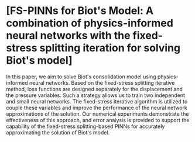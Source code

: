 # [FS-PINNs for Biot's Model: A combination of physics-informed neural networks with the fixed-stress splitting iteration for solving Biot's model]


In this paper, we aim to solve Biot's consolidation model using physics-informed neural networks. Based on the fixed-stress splitting iterative method, loss functions are designed separately for the displacement and the pressure variables. Such a strategy allows us to train two independent and small neural networks. The fixed-stress iterative algorithm is utilized to couple these variables and improve the performance of the neural network approximations of the solution. Our numerical experiments demonstrate the effectiveness of this approach, and error analysis is provided to support the capability of the fixed-stress splitting-based PINNs for accurately approximating the solution of Biot's model.
